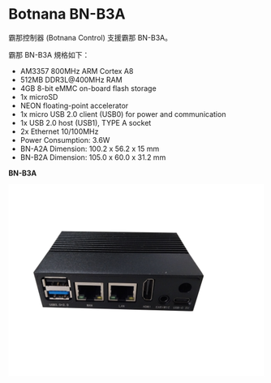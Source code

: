 # Botnana BN-B3A

霸那控制器 (Botnana Control) 支援霸那  BN-B3A。

霸那 BN-B3A 規格如下：

* AM3357 800MHz ARM Cortex A8
* 512MB DDR3L@400MHz RAM
* 4GB 8-bit eMMC on-board flash storage
* 1x microSD
* NEON floating-point accelerator
* 1x micro USB 2.0 client (USB0) for power and communication
* 1x USB 2.0 host (USB1), TYPE A socket
* 2x Ethernet 10/100MHz
* Power Consumption: 3.6W
* BN-A2A Dimension: 100.2 x 56.2 x 15 mm
* BN-B2A Dimension: 105.0 x 60.0 x 31.2 mm 

**BN-B3A**

![](./figures/b3a.png)
